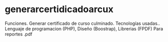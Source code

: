 # generarcertidicadoarcux
Funciones. Generar certificado de curso culminado. Tecnologías usadas.. Lenguaje de programacion (PHP), Diseño (Boostrap), Librerias (FPDF) Para reportes .pdf
